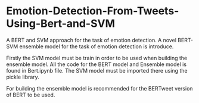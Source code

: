 # Emotion-Detection-From-Tweets-Using-Bert-and-SVM
A BERT and SVM approach for the task of emotion detection. A novel BERT-SVM ensemble model for the task of emotion detection is introduce.

Firstly the SVM model must be train in order to be used when building the ensemble model. 
All the code for the BERT model and Ensemble model is found in Bert.ipynb file. The SVM model must be imported there using the pickle library.

For building the ensemble model is recommended for the BERTweet version of BERT to be used.
